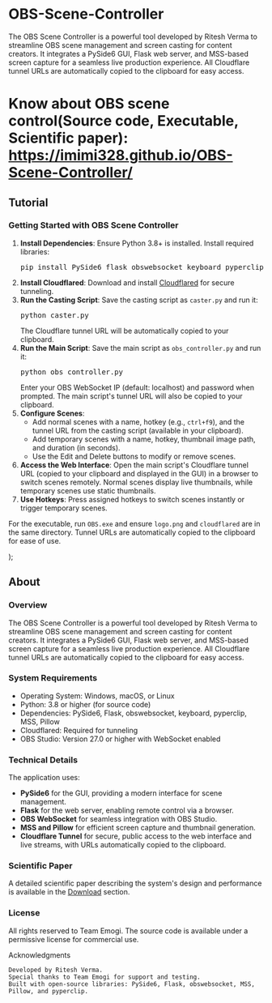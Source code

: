 # OBS-Scene-Controller
The OBS Scene Controller is a powerful tool developed by Ritesh Verma to streamline OBS scene management and screen casting for content creators. It integrates a PySide6 GUI, Flask web server, and MSS-based screen capture for a seamless live production experience. All Cloudflare tunnel URLs are automatically copied to the clipboard for easy access.

# Know about OBS scene control(Source code, Executable, Scientific paper): https://imimi328.github.io/OBS-Scene-Controller/

<html>
  <body>
      <section id="tutorial" className="section">
        <h2 className="text-3xl font-bold text-green-400 mb-6 text-center">Tutorial</h2>
        <div className="bg-gray-800 p-6 rounded-lg shadow-lg">
          <h3 className="text-xl font-semibold text-green-400 mb-4">Getting Started with OBS Scene Controller</h3>
          <ol className="list-decimal list-inside text-gray-300 space-y-4">
            <li>
              <strong>Install Dependencies</strong>: Ensure Python 3.8+ is installed. Install required libraries:
              <pre className="bg-gray-900 p-2 rounded mt-2">pip install PySide6 flask obswebsocket keyboard pyperclip mss Pillow</pre>
            </li>
            <li>
              <strong>Install Cloudflared</strong>: Download and install <a href="https://www.cloudflare.com/products/tunnel/" className="text-green-400 hover:underline">Cloudflared</a> for secure tunneling.
            </li>
            <li>
              <strong>Run the Casting Script</strong>: Save the casting script as <code>caster.py</code> and run it:
              <pre className="bg-gray-900 p-2 rounded mt-2">python caster.py</pre>
              The Cloudflare tunnel URL will be automatically copied to your clipboard.
            </li>
            <li>
              <strong>Run the Main Script</strong>: Save the main script as <code>obs_controller.py</code> and run it:
              <pre className="bg-gray-900 p-2 rounded mt-2">python obs_controller.py</pre>
              Enter your OBS WebSocket IP (default: localhost) and password when prompted. The main script's tunnel URL will also be copied to your clipboard.
            </li>
            <li>
              <strong>Configure Scenes</strong>:
              <ul className="list-disc list-inside ml-4">
                <li>Add normal scenes with a name, hotkey (e.g., <code>ctrl+f9</code>), and the tunnel URL from the casting script (available in your clipboard).</li>
                <li>Add temporary scenes with a name, hotkey, thumbnail image path, and duration (in seconds).</li>
                <li>Use the Edit and Delete buttons to modify or remove scenes.</li>
              </ul>
            </li>
            <li>
              <strong>Access the Web Interface</strong>: Open the main script's Cloudflare tunnel URL (copied to your clipboard and displayed in the GUI) in a browser to switch scenes remotely. Normal scenes display live thumbnails, while temporary scenes use static thumbnails.
            </li>
            <li>
              <strong>Use Hotkeys</strong>: Press assigned hotkeys to switch scenes instantly or trigger temporary scenes.
            </li>
          </ol>
          <p className="text-gray-300 mt-4">For the executable, run <code>OBS.exe</code> and ensure <code>logo.png</code> and <code>cloudflared</code> are in the same directory. Tunnel URLs are automatically copied to the clipboard for ease of use.</p>
        </div>
      </section>
    );
      <section id="about" className="section">
        <h2 className="text-3xl font-bold text-green-400 mb-6 text-center">About</h2>
        <div className="bg-gray-800 p-6 rounded-lg shadow-lg">
          <h3 className="text-xl font-semibold text-green-400 mb-2">Overview</h3>
          <p className="text-gray-300 mb-4">The OBS Scene Controller is a powerful tool developed by Ritesh Verma to streamline OBS scene management and screen casting for content creators. It integrates a PySide6 GUI, Flask web server, and MSS-based screen capture for a seamless live production experience. All Cloudflare tunnel URLs are automatically copied to the clipboard for easy access.</p>
          <h3 className="text-xl font-semibold text-green-400 mb-2">System Requirements</h3>
          <ul className="list-disc list-inside text-gray-300 mb-4">
            <li>Operating System: Windows, macOS, or Linux</li>
            <li>Python: 3.8 or higher (for source code)</li>
            <li>Dependencies: PySide6, Flask, obswebsocket, keyboard, pyperclip, MSS, Pillow</li>
            <li>Cloudflared: Required for tunneling</li>
            <li>OBS Studio: Version 27.0 or higher with WebSocket enabled</li>
          </ul>
          <h3 className="text-xl font-semibold text-green-400 mb-2">Technical Details</h3>
          <p className="text-gray-300 mb-4">The application uses:
            <ul className="list-disc list-inside">
              <li><strong>PySide6</strong> for the GUI, providing a modern interface for scene management.</li>
              <li><strong>Flask</strong> for the web server, enabling remote control via a browser.</li>
              <li><strong>OBS WebSocket</strong> for seamless integration with OBS Studio.</li>
              <li><strong>MSS and Pillow</strong> for efficient screen capture and thumbnail generation.</li>
              <li><strong>Cloudflare Tunnel</strong> for secure, public access to the web interface and live streams, with URLs automatically copied to the clipboard.</li>
            </ul>
          </p>
          <h3 className="text-xl font-semibold text-green-400 mb-2">Scientific Paper</h3>
          <p className="text-gray-300 mb-4">A detailed scientific paper describing the system's design and performance is available in the <a href="#download" className="text-green-400 hover:underline">Download</a> section.</p>
          <h3 className="text-xl font-semibold text-green-400 mb-2">License</h3>
          <p className="text-gray-300">All rights reserved to Team Emogi. The source code is available under a permissive license for commercial use.</p>
        </div>
      </section>
</body>
</html>

Acknowledgments

  
    Developed by Ritesh Verma.
    Special thanks to Team Emogi for support and testing.
    Built with open-source libraries: PySide6, Flask, obswebsocket, MSS, Pillow, and pyperclip.
  
